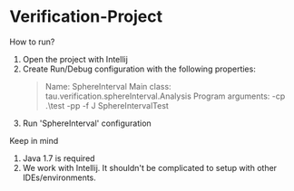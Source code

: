 # Verification-Project

How to run?
1. Open the project with Intellij
2. Create Run/Debug configuration with the following properties:
    > Name: SphereInterval
    > Main class: tau.verification.sphereInterval.Analysis
    > Program arguments: -cp .\test -pp -f J SphereIntervalTest
3. Run 'SphereInterval' configuration


Keep in mind
1. Java 1.7 is required
2. We work with Intellij. It shouldn't be complicated to setup with other IDEs/environments.